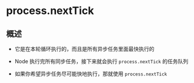 # process.nextTick

## 概述

+ 它是在本轮循环执行的，而且是所有异步任务里面最快执行的

+ Node 执行完所有同步任务，接下来就会执行 `process.nextTick` 的任务队列

+ 如果你希望异步任务尽可能快地执行，那就使用 `process.nextTick`
